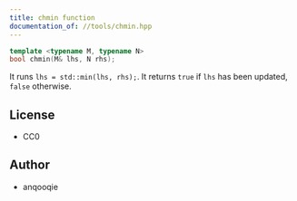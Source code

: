 ```yaml
---
title: chmin function
documentation_of: //tools/chmin.hpp
---
```


```cpp
template <typename M, typename N>
bool chmin(M& lhs, N rhs);
```

It runs `lhs = std::min(lhs, rhs);`.
It returns `true` if `lhs` has been updated, `false` otherwise.

## License
- CC0

## Author
- anqooqie
